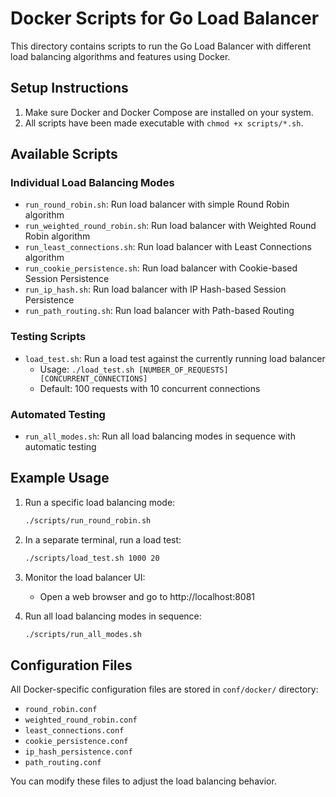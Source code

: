 # Docker Scripts for Go Load Balancer

This directory contains scripts to run the Go Load Balancer with different load balancing algorithms and features using Docker.

## Setup Instructions

1. Make sure Docker and Docker Compose are installed on your system.
2. All scripts have been made executable with `chmod +x scripts/*.sh`.

## Available Scripts

### Individual Load Balancing Modes

- `run_round_robin.sh`: Run load balancer with simple Round Robin algorithm
- `run_weighted_round_robin.sh`: Run load balancer with Weighted Round Robin algorithm
- `run_least_connections.sh`: Run load balancer with Least Connections algorithm
- `run_cookie_persistence.sh`: Run load balancer with Cookie-based Session Persistence
- `run_ip_hash.sh`: Run load balancer with IP Hash-based Session Persistence
- `run_path_routing.sh`: Run load balancer with Path-based Routing

### Testing Scripts

- `load_test.sh`: Run a load test against the currently running load balancer
  - Usage: `./load_test.sh [NUMBER_OF_REQUESTS] [CONCURRENT_CONNECTIONS]`
  - Default: 100 requests with 10 concurrent connections

### Automated Testing

- `run_all_modes.sh`: Run all load balancing modes in sequence with automatic testing

## Example Usage

1. Run a specific load balancing mode:
   ```bash
   ./scripts/run_round_robin.sh
   ```

2. In a separate terminal, run a load test:
   ```bash
   ./scripts/load_test.sh 1000 20
   ```

3. Monitor the load balancer UI:
   - Open a web browser and go to http://localhost:8081

4. Run all load balancing modes in sequence:
   ```bash
   ./scripts/run_all_modes.sh
   ```

## Configuration Files

All Docker-specific configuration files are stored in `conf/docker/` directory:

- `round_robin.conf`
- `weighted_round_robin.conf`
- `least_connections.conf`
- `cookie_persistence.conf`
- `ip_hash_persistence.conf`
- `path_routing.conf`

You can modify these files to adjust the load balancing behavior. 
